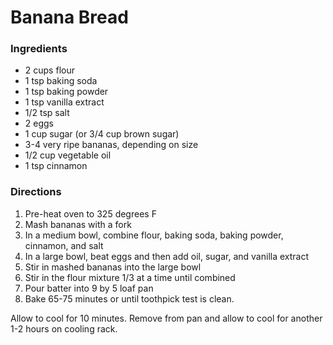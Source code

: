 # Banana Bread

### Ingredients

- 2 cups flour
- 1 tsp baking soda
- 1 tsp baking powder
- 1 tsp vanilla extract
- 1/2 tsp salt
- 2 eggs
- 1 cup sugar (or 3/4 cup brown sugar)
- 3-4 very ripe bananas, depending on size
- 1/2 cup vegetable oil
- 1 tsp cinnamon

### Directions

1. Pre-heat oven to 325 degrees F
2. Mash bananas with a fork
3. In a medium bowl, combine flour, baking soda, baking powder, cinnamon, and salt
4. In a large bowl, beat eggs and then add oil, sugar, and vanilla extract
5. Stir in mashed bananas into the large bowl
6. Stir in the flour mixture 1/3 at a time until combined
7. Pour batter into 9 by 5 loaf pan
8. Bake 65-75 minutes or until toothpick test is clean.

Allow to cool for 10 minutes. Remove from pan and allow to cool for another 1-2 hours on cooling rack.